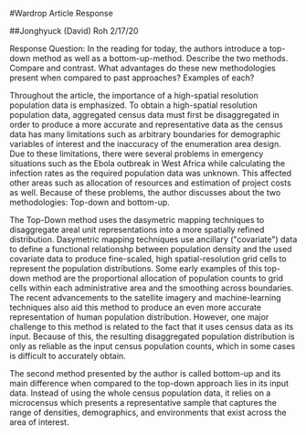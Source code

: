 #Wardrop Article Response 

##Jonghyuck (David) Roh  2/17/20

Response Question: In the reading for today, the authors introduce a top-down method as well as a bottom-up-method. Describe the two methods. Compare and contrast. What advantages do these new methodologies present when compared to past approaches? Examples of each? 

Throughout the article, the importance of a high-spatial resolution population data is emphasized. To obtain a high-spatial resolution population data, aggregated census data must first be disaggregated in order to produce a more accurate and representative data as the census data has many limitations such as arbitrary boundaries for demographic variables of interest and the inaccuracy of the enumeration area design. Due to these limitations, there were several problems in emergency situations such as the Ebola outbreak in West Africa while calculating the infection rates as the required population data was unknown. This affected other areas such as allocation of resources and estimation of project costs as well. Because of these problems, the author discusses about the two methodologies: Top-down and bottom-up. 

The Top-Down method uses the dasymetric mapping techniques to disaggregate areal unit representations into a more spatially refined distribution. Dasymetric mapping techniques use ancillary ("covariate") data to define a functional relationshp between population density and the used covariate data to produce fine-scaled, high spatial-resolution grid cells to represent the population distributions. Some early examples of this top-down method are the proportional allocation of population counts to grid cells within each administrative area and the smoothing across boundaries. The recent advancements to the satellite imagery and machine-learning techniques also aid this method to produce an even more accurate representation of human population distribution. However, one major challenge to this method is related to the fact that it uses census data as its input. Because of this, the resulting disaggregated population distribution is only as reliable as the input census population counts, which in some cases is difficult to accurately obtain. 

The second method presented by the author is called bottom-up and its main difference when compared to the top-down approach lies in its input data. Instead of using the whole census population data, it relies on a microcensus which presents a representative sample that captures the range of densities, demographics, and environments that exist across the area of interest. 
